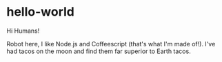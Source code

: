 # hello-world

Hi Humans!

Robot here, I like Node.js and Coffeescript (that's what I'm made of!).
I've had tacos on the moon and find them far superior to Earth tacos.
